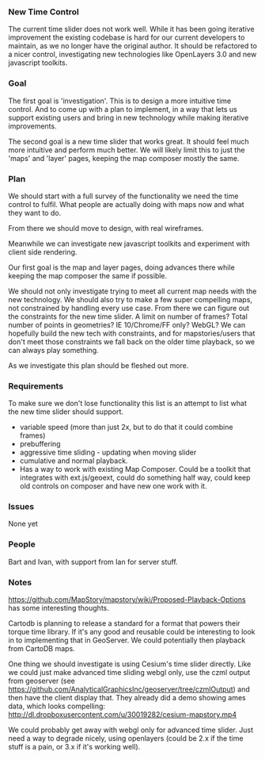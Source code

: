 ### New Time Control

The current time slider does not work well. While it has been going iterative improvement the 
existing codebase is hard for our current developers to maintain, as we no longer have the original
author. It should be refactored to a nicer control, investigating new technologies like OpenLayers 3.0
and new javascript toolkits. 

### Goal

The first goal is 'investigation'. This is to design a more intuitive time control. And to come up with a 
plan to implement, in a way that lets us support existing users and bring in new technology while making
iterative improvements.

The second goal is a new time slider that works great. It should feel much more intuitive and perform
much better. We will likely limit this to just the 'maps' and 'layer' pages, keeping the map composer
mostly the same. 

### Plan

We should start with a full survey of the functionality we need the time control to fulfil. What people
are actually doing with maps now and what they want to do.

From there we should move to design, with real wireframes.

Meanwhile we can investigate new javascript toolkits and experiment with client side rendering.

Our first goal is the map and layer pages, doing advances there while keeping the map composer the same if possible.

We should not only investigate trying to meet all current map needs with the new technology. We should also
try to make a few super compelling maps, not constrained by handling every use case. From there we can figure
out the constraints for the new time slider. A limit on number of frames? Total number of points in geometries?
IE 10/Chrome/FF only? WebGL? We can hopefully build the new tech with constraints, and for mapstories/users that
don't meet those constraints we fall back on the older time playback, so we can always play something. 

As we investigate this plan should be fleshed out more.


### Requirements
 
To make sure we don't lose functionality this list is an attempt to list what the new time slider should support.

 - variable speed (more than just 2x, but to do that it could combine frames)
 - prebuffering
 - aggressive time sliding - updating when moving slider
 - cumulative and normal playback.
 - Has a way to work with existing Map Composer. Could be a toolkit that integrates with ext.js/geoext, could do 
something half way, could keep old controls on composer and have new one work with it.

### Issues
None yet

### People
Bart and Ivan, with support from Ian for server stuff.

### Notes
https://github.com/MapStory/mapstory/wiki/Proposed-Playback-Options has some interesting thoughts.

Cartodb is planning to release a standard for a format that powers their torque time library. If it's any good
and reusable could be interesting to look in to implementing that in GeoServer. We could potentially then playback
from CartoDB maps.

One thing we should investigate is using Cesium's time slider directly. Like we could just make advanced
time sliding webgl only, use the czml output from geoserver (see https://github.com/AnalyticalGraphicsInc/geoserver/tree/czmlOutput)
and then have the client display that. They already did a demo showing ames data, which looks compelling:
http://dl.dropboxusercontent.com/u/30019282/cesium-mapstory.mp4

We could probably get away with webgl only for advanced time slider. Just need a way to degrade nicely, using
openlayers (could be 2.x if the time stuff is a pain, or 3.x if it's working well).

